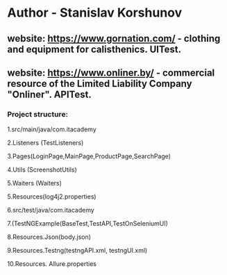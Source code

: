 # Author - Stanislav Korshunov 

## website: https://www.gornation.com/ - clothing and equipment for сalisthenics. UITest.
## website: https://www.onliner.by/ - commercial resource of the Limited Liability Company "Onliner". APITest.

### Project structure:
1.src/main/java/com.itacademy

2.Listeners (TestListeners) 

3.Pages(LoginPage,MainPage,ProductPage,SearchPage) 

4.Utils (ScreenshotUtils) 

5.Waiters (Waiters) 

5.Resources(log4j2.properties) 

6.src/test/java/com.itacademy

7.(TestNGExample(BaseTest,TestAPI,TestOnSeleniumUI) 

8.Resources.Json(body.json) 

9.Resources.Testng(testngAPI.xml, testngUI.xml) 

10.Resources. Allure.properties 
